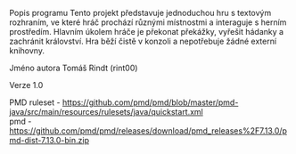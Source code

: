 Popis programu
Tento projekt představuje jednoduchou hru s textovým rozhraním, ve které hráč prochází různými místnostmi a interaguje s herním prostředím. Hlavním úkolem hráče je překonat překážky, vyřešit hádanky a zachránit království.
Hra běží čistě v konzoli a nepotřebuje žádné externí knihovny.

Jméno autora
Tomáš Rindt (rint00)

Verze
1.0

PMD
ruleset - https://github.com/pmd/pmd/blob/master/pmd-java/src/main/resources/rulesets/java/quickstart.xml   
pmd - https://github.com/pmd/pmd/releases/download/pmd_releases%2F7.13.0/pmd-dist-7.13.0-bin.zip

